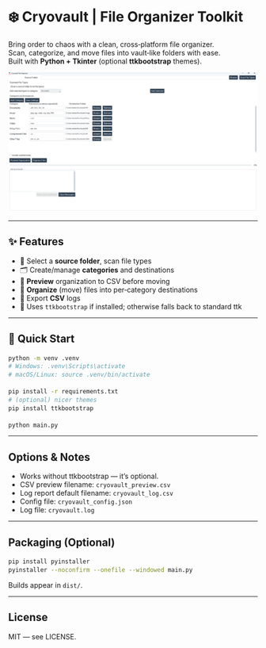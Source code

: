 # ❄️ Cryovault | File Organizer Toolkit

Bring order to chaos with a clean, cross‑platform file organizer.  
Scan, categorize, and move files into vault‑like folders with ease.  
Built with **Python + Tkinter** (optional **ttkbootstrap** themes).

![Intro](intro.png)

---

## ✨ Features
- 📁 Select a **source folder**, scan file types
- 🗂️ Create/manage **categories** and destinations
- 🔎 **Preview** organization to CSV before moving
- 🔀 **Organize** (move) files into per‑category destinations
- 📝 Export **CSV** logs
- 🎨 Uses `ttkbootstrap` if installed; otherwise falls back to standard ttk

---

## 🚀 Quick Start
```bash
python -m venv .venv
# Windows: .venv\Scripts\activate
# macOS/Linux: source .venv/bin/activate

pip install -r requirements.txt
# (optional) nicer themes
pip install ttkbootstrap

python main.py
```

---

## Options & Notes
- Works without ttkbootstrap — it’s optional.
- CSV preview filename: `cryovault_preview.csv`
- Log report default filename: `cryovault_log.csv`
- Config file: `cryovault_config.json`
- Log file: `cryovault.log`

---

## Packaging (Optional)
```bash
pip install pyinstaller
pyinstaller --noconfirm --onefile --windowed main.py
```
Builds appear in `dist/`.

---

## License
MIT — see LICENSE.
